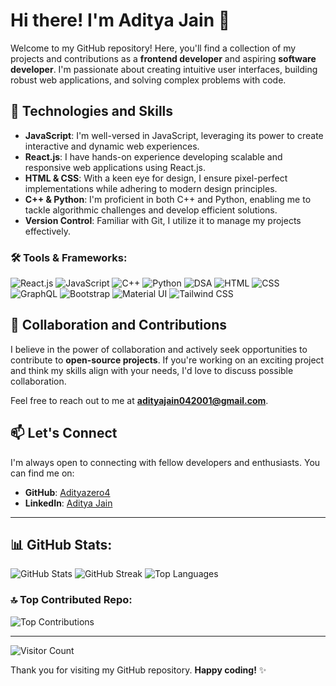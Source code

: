 # Hi there! I'm Aditya Jain 👋

Welcome to my GitHub repository! Here, you'll find a collection of my projects and contributions as a **frontend developer** and aspiring **software developer**. I'm passionate about creating intuitive user interfaces, building robust web applications, and solving complex problems with code.

## 🧰 Technologies and Skills

- **JavaScript**: I'm well-versed in JavaScript, leveraging its power to create interactive and dynamic web experiences.
- **React.js**: I have hands-on experience developing scalable and responsive web applications using React.js.
- **HTML & CSS**: With a keen eye for design, I ensure pixel-perfect implementations while adhering to modern design principles.
- **C++ & Python**: I'm proficient in both C++ and Python, enabling me to tackle algorithmic challenges and develop efficient solutions.
- **Version Control**: Familiar with Git, I utilize it to manage my projects effectively.

### 🛠 Tools & Frameworks:
![React.js](https://img.shields.io/badge/-React.js-61DAFB?logo=react&logoColor=white&style=flat-square)
![JavaScript](https://img.shields.io/badge/-JavaScript-F7DF1E?logo=javascript&logoColor=black&style=flat-square)
![C++](https://img.shields.io/badge/-C++-00599C?logo=c%2B%2B&logoColor=white&style=flat-square)
![Python](https://img.shields.io/badge/-Python-3776AB?logo=python&logoColor=white&style=flat-square)
![DSA](https://img.shields.io/badge/-DSA-FF6C02?logo=datacamp&logoColor=white&style=flat-square)
![HTML](https://img.shields.io/badge/-HTML-E34F26?logo=html5&logoColor=white&style=flat-square)
![CSS](https://img.shields.io/badge/-CSS-1572B6?logo=css3&logoColor=white&style=flat-square)
![GraphQL](https://img.shields.io/badge/-GraphQL-E10098?logo=graphql&logoColor=white&style=flat-square)
![Bootstrap](https://img.shields.io/badge/-Bootstrap-7952B3?logo=bootstrap&logoColor=white&style=flat-square)
![Material UI](https://img.shields.io/badge/-Material_UI-0081CB?logo=material-ui&logoColor=white&style=flat-square)
![Tailwind CSS](https://img.shields.io/badge/-Tailwind_CSS-38B2AC?logo=tailwind-css&logoColor=white&style=flat-square)

## 🤝 Collaboration and Contributions

I believe in the power of collaboration and actively seek opportunities to contribute to **open-source projects**. If you're working on an exciting project and think my skills align with your needs, I'd love to discuss possible collaboration. 

Feel free to reach out to me at **[adityajain042001@gmail.com](mailto:adityajain042001@gmail.com)**.

## 📫 Let's Connect

I'm always open to connecting with fellow developers and enthusiasts. You can find me on:

- **GitHub**: [Adityazero4](https://github.com/Adityazero4)
- **LinkedIn**: [Aditya Jain](https://www.linkedin.com/in/aditya-jain-277b35202/)

---

## 📊 GitHub Stats:
![GitHub Stats](https://github-readme-stats.vercel.app/api?username=Adityazero4&theme=dark&hide_border=false&include_all_commits=false&count_private=false)
![GitHub Streak](https://github-readme-streak-stats.herokuapp.com/?user=Adityazero4&theme=dark&hide_border=false)
![Top Languages](https://github-readme-stats.vercel.app/api/top-langs/?username=Adityazero4&theme=dark&hide_border=false&include_all_commits=false&count_private=false&layout=compact)

### 🔝 Top Contributed Repo:
![Top Contributions](https://github-contributor-stats.vercel.app/api?username=Adityazero4&limit=5&theme=dark&combine_all_yearly_contributions=true)

---

![Visitor Count](https://visitcount.itsvg.in/api?id=Adityazero4&icon=0&color=0)

Thank you for visiting my GitHub repository. **Happy coding!** ✨
